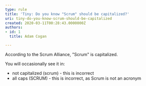 ```yaml
---
type: rule
title: 'Tiny: Do you know "Scrum" should be capitalized?'
uri: tiny-do-you-know-scrum-should-be-capitalized
created: 2020-03-11T00:28:43.0000000Z
authors:
- id: 1
  title: Adam Cogan

---
```




<span class='intro'> According to the Scrum Alliance, &quot;Scrum&quot; is capitalized.<br> </span>

<p>​You will occasionally see it in&#58;<br></p><ul><li>not capitalized (scrum) - this is incorrect​<br></li><li>all caps (SCRUM) -&#160;this is incorrect, as Scrum is not an acronym<br></li></ul>


